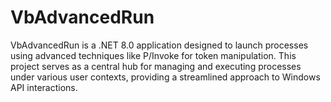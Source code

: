 # VbAdvancedRun
VbAdvancedRun is a .NET 8.0 application designed to launch processes using advanced techniques like P/Invoke for token manipulation. This project serves as a central hub for managing and executing processes under various user contexts, providing a streamlined approach to Windows API interactions.
